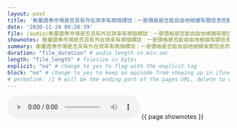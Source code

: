 ```yaml
---
layout: post
title: '衡量證券市場是否具有外在效率有兩個標誌：一是價格是否能自由地根據有關信息而變動；二是證券的有關信息能否充分地披露和均勻地分布，使每個投資者在同一時間內得到等量等質的信息。' # quotes allow forbidden characters like the colon
date: '2020-11-24 09:28:39'
file: /audio/衡量證券市場是否具有外在效率有兩個標誌：一是價格是否能自由地根據有關信息而變動；二是證券的有關信息能否充分地披露和均勻地分布，使每個投資者在同一時間內得到等量等質的信息。.mp3
shownotes: 衡量證券市場是否具有外在效率有兩個標誌：一是價格是否能自由地根據有關信息而變動；二是證券的有關信息能否充分地披露和均勻地分布，使每個投資者在同一時間內得到等量等質的信息。
summary: 衡量證券市場是否具有外在效率有兩個標誌：一是價格是否能自由地根據有關信息而變動；二是證券的有關信息能否充分地披露和均勻地分布，使每個投資者在同一時間內得到等量等質的信息。
duration: "file_duration" # audio length in min:sec
length: "file_length" # filesize in bytes
explicit: "no" # change to yes to flag with the explicit tag
block: "no" # change to yes to keep an episode from showing up in iTunes
# permalink: /1 # will be the ending part of the pages URL, delete to default to the title
---
```


<audio controls>
<source src="{{site.url}}{{site.baseurl}}{{ page.file }}" type="audio/x-mp3">
Your browser does not support the audio element.
</audio>
{{ page.shownotes }}
